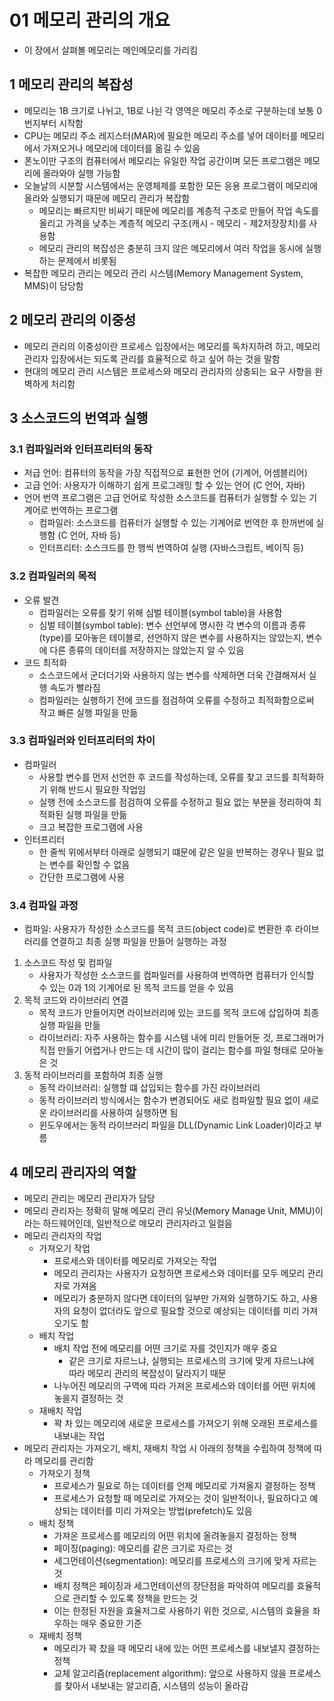 # 01 메모리 관리의 개요
- 이 장에서 살펴볼 메모리는 메인메모리를 가리킴

## 1 메모리 관리의 복잡성
- 메모리는 1B 크기로 나뉘고, 1B로 나뉜 각 영역은 메모리 주소로 구분하는데 보통 0번지부터 시작함
- CPU는 메모리 주소 레지스터(MAR)에 필요한 메모리 주소를 넣어 데이터를 메모리에서 가져오거나 메모리에 데이터를 옮길 수 있음
- 폰노이만 구조의 컴퓨터에서 메모리는 유일한 작업 공간이며 모든 프로그램은 메모리에 올라와야 실행 가능함
- 오늘날의 시분할 시스템에서는 운영체제를 포함한 모든 응용 프로그램이 메모리에 올라와 실행되기 때문에 메모리 관리가 복잡함
    - 메모리는 빠르지만 비싸기 때문에 메모리를 계층적 구조로 만들어 작업 속도를 올리고 가격을 낮추는 계층적 메모리 구조(캐시 - 메모리 - 제2저장장치)를 사용함
    - 메모리 관리의 복잡성은 충분히 크지 않은 메모리에서 여러 작업을 동시에 실행하는 문제에서 비롯됨
- 복잡한 메모리 관리는 메모리 관리 시스템(Memory Management System, MMS)이 담당함

## 2 메모리 관리의 이중성
- 메모리 관리의 이중성이란 프로세스 입장에서는 메모리를 독차지하려 하고, 메모리 관리자 입장에서는 되도록 관리를 효율적으로 하고 싶어 하는 것을 말함
- 현대의 메모리 관리 시스템은 프로세스와 메모리 관리자의 상충되는 요구 사항을 완벽하게 처리함

## 3 소스코드의 번역과 실행
### 3.1 컴파일러와 인터프리터의 동작
- 저급 언어: 컴퓨터의 동작을 가장 직접적으로 표현한 언어 (기계어, 어셈블리어)
- 고급 언어: 사용자가 이해하기 쉽게 프로그래밍 할 수 있는 언어 (C 언어, 자바)
- 언어 번역 프로그램은 고급 언어로 작성한 소스코드를 컴퓨터가 실행할 수 있는 기계어로 번역하는 프로그램
    - 컴파일러: 소스코드를 컴퓨터가 실행할 수 있는 기계어로 번역한 후 한꺼번에 실행함 (C 언어, 자바 등)
    - 인터프리터: 소스크드를 한 행씩 번역하여 실행 (자바스크립트, 베이직 등)

### 3.2 컴파일러의 목적
- 오류 발견
    - 컴파일러는 오류를 찾기 위해 심벌 테이블(symbol table)을 사용함
    - 심벌 테이블(symbol table): 변수 선언부에 명시한 각 변수의 이름과 종류(type)를 모아놓은 테이블로, 선언하지 않은 변수를 사용하지는 않았는지, 변수에 다른 종류의 데이터를 저장하지는 않았는지 알 수 있음
- 코드 최적화
    - 소스코드에서 군더더기와 사용하지 않는 변수를 삭제하면 더욱 간결해져서 실행 속도가 빨라짐
    - 컴파일러는 실행하기 전에 코드를 점검하여 오류를 수정하고 최적화함으로써 작고 빠른 실행 파일을 만듦

### 3.3 컴파일러와 인터프리터의 차이
- 컴파일러
    - 사용할 변수를 먼저 선언한 후 코드를 작성하는데, 오류를 찾고 코드를 최적화하기 위해 반드시 필요한 작업임
    - 실행 전에 소스코드를 점검하여 오류를 수정하고 필요 없는 부분을 정리하여 최적화된 실행 파일을 만듦
    - 크고 복잡한 프로그램에 사용
- 인터프리터
    - 한 줄씩 위에서부터 아래로 실행되기 떄문에 같은 일을 반복하는 경우나 필요 없는 변수를 확인할 수 없음
    - 간단한 프로그램에 사용

### 3.4 컴파일 과정
- 컴파일: 사용자가 작성한 소스코드를 목적 코드(object code)로 변환한 후 라이브러리를 연결하고 최종 실행 파일을 만들어 실행하는 과정
1. 소스코드 작성 및 컴파일
    - 사용자가 작성한 소스코드를 컴파일러를 사용하여 번역하면 컴퓨터가 인식할 수 있는 0과 1의 기계어로 된 목적 코드를 얻을 수 있음
2. 목적 코드와 라이브러리 연결
    - 목적 코드가 만들어지면 라이브러리에 있는 코드를 목적 코드에 삽입하여 최종 실행 파일을 만듦
    - 라이브러리: 자주 사용하는 함수를 시스템 내에 미리 만들어둔 것, 프로그래머가 직접 만들기 어렵거나 만드는 데 시간이 많이 걸리는 함수를 파일 형태로 모아놓은 것
3. 동적 라이브러리를 포함하여 최종 실행
    - 동적 라이브러리: 실행할 떄 삽입되는 함수를 가진 라이브러리
    - 동적 라이브러리 방식에서는 함수가 변경되어도 새로 컴파일할 필요 없이 새로운 라이브러리를 사용하여 실행하면 됨
    - 윈도우에서는 동적 라이브러리 파일을 DLL(Dynamic Link Loader)이라고 부름

## 4 메모리 관리자의 역할
- 메모리 관리는 메모리 관리자가 담당
- 메모리 관리자는 정확히 말해 메모리 관리 유닛(Memory Manage Unit, MMU)이라는 하드웨어인데, 일반적으로 메모리 관리자라고 일컬음
- 메모리 관리자의 작업
    - 가져오기 작업
        - 프로세스와 데이터를 메모리로 가져오는 작업
        - 메모리 관리자는 사용자가 요청하면 프로세스와 데이터를 모두 메모리 관리자로 가져옴
        - 메모리가 충분하지 않다면 데이터의 일부만 가져와 실행하기도 하고, 사용자의 요청이 없더라도 앞으로 필요할 것으로 예상되는 데이터를 미리 가져오기도 함   
    - 배치 작업
        - 배치 작업 전에 메모리를 어떤 크기로 자를 것인지가 매우 중요
            - 같은 크기로 자르느냐, 실행되는 프로세스의 크기에 맞게 자르느냐에 따라 메모리 관리의 복잡성이 달라지기 때문
        - 나누어진 메모리의 구역에 따라 가져온 프로세스와 데이터를 어떤 위치에 놓을지 결정하는 것
    - 재배치 작업
        - 꽉 차 있는 메모리에 새로운 프로세스를 가져오기 위해 오래된 프로세스를 내보내는 작업
- 메모리 관리자는 가져오기, 배치, 재배치 작업 시 아래의 정책을 수립하여 정책에 따라 메모리를 관리함
    - 가져오기 정책
        - 프로세스가 필요로 하는 데이터를 언제 메모리로 가져올지 결정하는 정책
        - 프로세스가 요청할 때 메모리로 가져오는 것이 일반적이나, 필요하다고 예상되는 데이터를 미리 가져오는 방법(prefetch)도 있음
    - 배치 정책
        - 가져온 프로세스를 메모리의 어떤 위치에 올려놓을지 결정하는 정책
        - 페이징(paging): 메모리를 같은 크기로 자르는 것
        - 세그먼테이션(segmentation): 메모리를 프로세스의 크기에 맞게 자르는 것
        - 배치 정책은 페이징과 세그먼테이션의 장단점을 파악하여 메모리를 효율적으로 관리할 수 있도록 정책을 만드는 것
        - 이는 한정된 자원을 효율저그로 사용하기 위한 것으로, 시스템의 효율을 좌우하는 매우 중요한 기준
    - 재배치 정책
        - 메모리가 꽉 찼을 때 메모리 내에 있는 어떤 프로세스를 내보낼지 결정하는 정책
        - 교체 알고리즘(replacement algorithm): 앞으로 사용하지 않을 프로세스를 찾아서 내보내는 알고리즘, 시스템의 성능이 올라감
